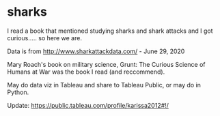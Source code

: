 # sharks
I read a book that mentioned studying sharks and shark attacks and I got curious..... so here we are.

Data is from http://www.sharkattackdata.com/ - June 29, 2020

Mary Roach's book on military science, Grunt: The Curious Science of Humans at War was the book I read (and reccommend).

May do data viz in Tableau and share to Tableau Public, or may do in Python.

Update:
https://public.tableau.com/profile/karissa2012#!/
